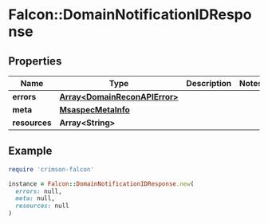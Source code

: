 # Falcon::DomainNotificationIDResponse

## Properties

| Name | Type | Description | Notes |
| ---- | ---- | ----------- | ----- |
| **errors** | [**Array&lt;DomainReconAPIError&gt;**](DomainReconAPIError.md) |  |  |
| **meta** | [**MsaspecMetaInfo**](MsaspecMetaInfo.md) |  |  |
| **resources** | **Array&lt;String&gt;** |  |  |

## Example

```ruby
require 'crimson-falcon'

instance = Falcon::DomainNotificationIDResponse.new(
  errors: null,
  meta: null,
  resources: null
)
```


